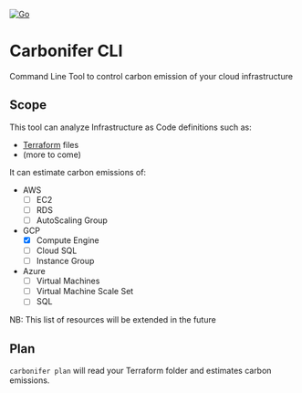 [![Go](https://github.com/carboniferio/carbonifer/actions/workflows/go.yml/badge.svg?branch=main)](https://github.com/carboniferio/carbonifer/actions/workflows/go.yml)
# Carbonifer CLI

Command Line Tool to control carbon emission of your cloud infrastructure

## Scope

This tool can analyze Infrastructure as Code definitions such as:

- [Terraform](https://www.terraform.io/) files
- (more to come)

It can estimate carbon emissions of:

- AWS
  - [ ] EC2
  - [ ] RDS
  - [ ] AutoScaling Group
- GCP
  - [x] Compute Engine
  - [ ] Cloud SQL
  - [ ] Instance Group
- Azure
  - [ ] Virtual Machines
  - [ ] Virtual Machine Scale Set
  - [ ] SQL
  
NB: This list of resources will be extended in the future

## Plan

`carbonifer plan` will read your Terraform folder and estimates carbon emissions.
